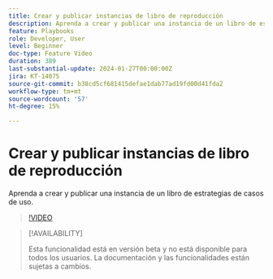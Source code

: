 ```yaml
---
title: Crear y publicar instancias de libro de reproducción
description: Aprenda a crear y publicar una instancia de un libro de estrategias de casos de uso.
feature: Playbooks
role: Developer, User
level: Beginner
doc-type: Feature Video
duration: 389
last-substantial-update: 2024-01-27T00:00:00Z
jira: KT-14075
source-git-commit: b38cd5cf681415defae1dab77ad19fd00d41fda2
workflow-type: tm+mt
source-wordcount: '57'
ht-degree: 15%

---
```



# Crear y publicar instancias de libro de reproducción

Aprenda a crear y publicar una instancia de un libro de estrategias de casos de uso.

>[!VIDEO](https://video.tv.adobe.com/v/3427058/?learn=on)

>[!AVAILABILITY]
>
>Esta funcionalidad está en versión beta y no está disponible para todos los usuarios. La documentación y las funcionalidades están sujetas a cambios.